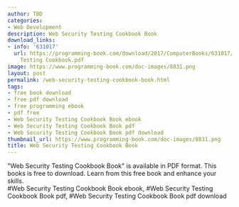 ```yaml
---
author: TBD
categories:
- Web Development
description: Web Security Testing Cookbook Book
download_links:
- info: '631017'
  url: https://programming-book.com/download/2017/ComputerBooks/631017/Web Security
    Testing Cookbook.pdf
image: https://www.programming-book.com/doc-images/8831.png
layout: post
permalink: /web-security-testing-cookbook-book.html
tags:
- free book download
- free pdf download
- free programming ebook
- pdf free
- Web Security Testing Cookbook Book ebook
- Web Security Testing Cookbook Book pdf
- Web Security Testing Cookbook Book pdf download
thumbnail_url: https://www.programming-book.com/doc-images/8831.png
title: Web Security Testing Cookbook Book
---
```


 
<div class="item-desc text-justify">
  "Web Security Testing Cookbook Book" is available in PDF format. This books is free to download. Learn from this free book and enhance your skills.
  <br>
  #Web Security Testing Cookbook Book ebook, #Web Security Testing Cookbook Book pdf, #Web Security Testing Cookbook Book pdf download
</div>